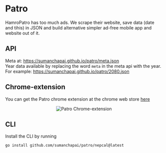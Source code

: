 # Patro
HamroPatro has too much ads. We scrape their website, save data (date and tihis) in JSON and build alternative simpler ad-free mobile app and website out of it.

## API
Meta at: <https://sumanchapai.github.io/patro/meta.json>\
Year data available by replacing the word `meta` in the meta api with the year.
For example: <https://sumanchapai.github.io/patro/2080.json>

## Chrome-extension
You can get the Patro chrome extension at the chrome web store [here](https://chromewebstore.google.com/detail/patro/mnagbabdhfjkajadblahmbbddecinhml)
<p align='center'>
<img alt='Patro Chrome-extension' src="https://lh3.googleusercontent.com/fNbkcQY4EYpYh3prVBSccUbiuNxHAKpEssoWJj9OP6EZAtWtv95anq4CPuuBJpkNPB4dgN3uBLZ3D2cMg5zOk0w4kQs=s1280-w1280-h800">
</p>

## CLI
Install the CLI by running 
```bash
go install github.com/sumanchapai/patro/nepcal@latest
```

